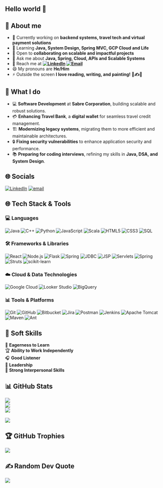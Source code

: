 ## Hello world 👋

## 🤷 About me
- 🔭 Currently working on **backend systems, travel tech and virtual payment solutions**  
- 🌱 Learning **Java, System Design, Spring MVC, GCP Cloud and Life**  
- 👯 Open to **collaborating on scalable and impactful projects**  
- 💬 Ask me about **Java, Spring, Cloud, APIs and Scalable Systems**  
- 📢 Reach me at **[![LinkedIn](https://img.shields.io/badge/LinkedIn-%230077B5.svg?logo=linkedin&logoColor=white)](https://linkedin.com/in/rahul-sriv) [![Email](https://img.shields.io/badge/Email-D14836?logo=gmail&logoColor=white)](mailto:rahulsriv2000@gmail.com)**
- 😄 My pronouns are **He/Him**
- ⚡ Outside the screen **I love reading, writing, and painting! 📖✍️🎨**

## 💫 What I do
- 💻 **Software Development** at **Sabre Corporation**, building scalable and robust solutions. 
- 💳 **Enhancing Travel Bank**, a **digital wallet** for seamless travel credit management.  
- 🏗️ **Modernizing legacy systems**, migrating them to more efficient and maintainable architectures.
- 🔒 **Fixing security vulnerabilities** to enhance application security and performance.
- 📚 **Preparing for coding interviews**, refining my skills in **Java, DSA, and System Design**.


## 🌐 Socials
[![LinkedIn](https://img.shields.io/badge/LinkedIn-%230077B5.svg?logo=linkedin&logoColor=white)](https://linkedin.com/in/rahul-sriv) [![email](https://img.shields.io/badge/Email-D14836?logo=gmail&logoColor=white)](mailto:rahulsriv2000@gmail.com) 

## 🌐 Tech Stack & Tools
### 💻 Languages  
![Java](https://img.shields.io/badge/Java-007396?style=flat&logo=java&logoColor=white)  ![C++](https://img.shields.io/badge/C++-00599C?style=flat&logo=c%2B%2B&logoColor=white)  ![Python](https://img.shields.io/badge/Python-3776AB?style=flat&logo=python&logoColor=white)  ![JavaScript](https://img.shields.io/badge/JavaScript-F7DF1E?style=flat&logo=javascript&logoColor=black)   ![Scala](https://img.shields.io/badge/Scala-DC322F?style=flat&logo=scala&logoColor=white)  ![HTML5](https://img.shields.io/badge/HTML5-E34F26?style=flat&logo=html5&logoColor=white)  ![CSS3](https://img.shields.io/badge/CSS3-1572B6?style=flat&logo=css3&logoColor=white)  ![SQL](https://img.shields.io/badge/SQL-4479A1?style=flat&logo=mysql&logoColor=white)  

### 🛠️ Frameworks & Libraries  
![React](https://img.shields.io/badge/React-61DAFB?style=flat&logo=react&logoColor=black)  ![Node.js](https://img.shields.io/badge/Node.js-339933?style=flat&logo=nodedotjs&logoColor=white)  ![Flask](https://img.shields.io/badge/Flask-000000?style=flat&logo=flask&logoColor=white)  ![Spring](https://img.shields.io/badge/Spring-6DB33F?style=flat&logo=spring&logoColor=white)  ![JDBC](https://img.shields.io/badge/JDBC-4479A1?style=flat)  ![JSP](https://img.shields.io/badge/JSP-FF4500?style=flat)  ![Servlets](https://img.shields.io/badge/Servlets-4B8BBE?style=flat) ![Spring](https://img.shields.io/badge/Spring-6DB33F?style=flat&logo=spring&logoColor=white)  ![Struts](https://img.shields.io/badge/Struts-8C004A?style=flat&logo=apache&logoColor=white)  ![scikit-learn](https://img.shields.io/badge/Scikit--Learn-F7931E?style=flat&logo=scikit-learn&logoColor=white)  

### ☁️ Cloud & Data Technologies    
![Google Cloud](https://img.shields.io/badge/Google%20Cloud-4285F4?style=flat&logo=googlecloud&logoColor=white)  ![Looker Studio](https://img.shields.io/badge/Looker%20Studio-4285F4?style=flat&logo=google&logoColor=white)  ![BigQuery](https://img.shields.io/badge/BigQuery-34A853?style=flat&logo=googlecloud&logoColor=white)  
 
### 📊 Tools & Platforms  
![Git](https://img.shields.io/badge/Git-F05032?style=flat&logo=git&logoColor=white)  ![GitHub](https://img.shields.io/badge/GitHub-181717?style=flat&logo=github&logoColor=white)  ![Bitbucket](https://img.shields.io/badge/Bitbucket-0052CC?style=flat&logo=bitbucket&logoColor=white)  ![Jira](https://img.shields.io/badge/Jira-0052CC?style=flat&logo=jira&logoColor=white)  ![Postman](https://img.shields.io/badge/Postman-FF6C37?style=flat&logo=postman&logoColor=white)  ![Jenkins](https://img.shields.io/badge/Jenkins-D24939?style=flat&logo=jenkins&logoColor=white)  ![Apache Tomcat](https://img.shields.io/badge/Apache%20Tomcat-F8DC75?style=flat&logo=apachetomcat&logoColor=black)  ![Maven](https://img.shields.io/badge/Apache%20Maven-C71A36?style=flat&logo=apachemaven&logoColor=white)  ![Ant](https://img.shields.io/badge/Apache%20Ant-A81C7D?style=flat)  

## 🤝 Soft Skills  

🎯 **Eagerness to Learn**  
🏆 **Ability to Work Independently**  
🎧 **Good Listener**  
👑 **Leadership**  
💬 **Strong Interpersonal Skills**  


## 📊 GitHub Stats
![](https://github-readme-stats.vercel.app/api?username=RahulSriv&theme=dark&hide_border=false&include_all_commits=true&count_private=true)<br/>
![](https://nirzak-streak-stats.vercel.app/?user=RahulSriv&theme=dark&hide_border=false)<br/>
![](https://github-readme-stats.vercel.app/api/top-langs/?username=RahulSriv&theme=dark&hide_border=false&include_all_commits=true&count_private=true&layout=compact)
<br><br>![](https://api.visitorbadge.io/api/VisitorHit?user=RahulSriv&repo=github-visitors-badge&countColor=%2303488c)

## 🏆 GitHub Trophies
![](https://github-profile-trophy.vercel.app/?username=RahulSriv&theme=onedark&no-frame=true&no-bg=true&margin-w=4)


## ✍️ Random Dev Quote
![](https://quotes-github-readme.vercel.app/api?type=horizontal&theme=dark)
